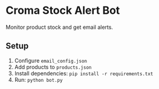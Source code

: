 # Croma Stock Alert Bot

Monitor product stock and get email alerts.

## Setup
1. Configure `email_config.json`
2. Add products to `products.json`
3. Install dependencies: `pip install -r requirements.txt`
4. Run: `python bot.py`
